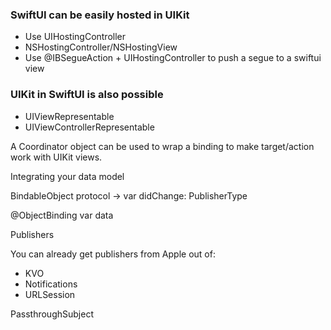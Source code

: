 
### SwiftUI can be easily hosted in UIKit

-   Use UIHostingController
-   NSHostingController/NSHostingView
-   Use @IBSegueAction + UIHostingController to push a segue to a
    swiftui view

### UIKit in SwiftUI is also possible

-   UIViewRepresentable
-   UIViewControllerRepresentable

A Coordinator object can be used to wrap a binding to make target/action
work with UIKit views.

Integrating your data model

BindableObject protocol -\> var didChange: PublisherType

@ObjectBinding var data

Publishers

You can already get publishers from Apple out of:

-   KVO
-   Notifications
-   URLSession

PassthroughSubject

